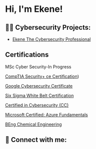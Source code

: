 <h1>Hi, I'm Ekene! </h1>

<h2>👨‍💻 Cybersecurity Projects:</h2>

  - [Ekene The Cybersecurity Professional](https://akobiekene.github.io/)

<h2> Certifications</h2>

MSc Cyber Security-In Progress

[CompTIA Security+ ce Certification](https://www.credly.com/badges/45e74988-01e8-4115-ae31-18775db0ef07/public_url))

[Google Cybersecurity Certificate](https://www.credly.com/badges/611526d7-d671-4172-8fbb-da7d3a889268/public_url)

[Six Sigma White Belt Certification](https://dashboard.educate360.com/)

[Certified in Cybersecurity (CC)](https://www.credly.com/badges/ef8d4545-f8c8-46e3-b194-489e0c3fc3d0/public_url)

[Microsoft Certified: Azure Fundamentals](https://www.credly.com/badges/2cd537de-a96c-4750-b61c-cff3672a22f7/public_url)

[BEng Chemical Engineering](2004)



<h2> 🤳 Connect with me:</h2>



<!--


Here are some ideas to get you started:

- 🔭 I’m currently working on ...
- 🌱 I’m currently learning ...
- 👯 I’m looking to collaborate on ...
- 🤔 I’m looking for help with ...
- 💬 Ask me about ...
- 📫 How to reach me: ...
- 😄 Pronouns: ...
- ⚡ Fun fact: ...
-->
